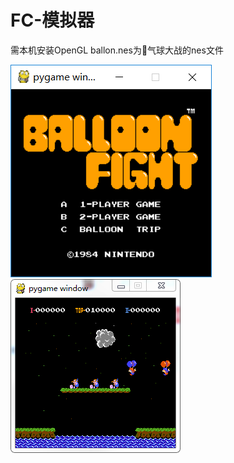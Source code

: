 # FC-模拟器
需本机安装OpenGL
ballon.nes为🎈气球大战的nes文件  

![](https://github.com/Helshr/FC-/blob/master/imgs/b0.png)  
![](https://github.com/Helshr/FC-/blob/master/imgs/b1.png)
